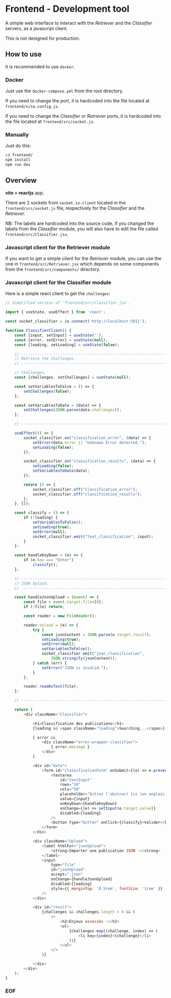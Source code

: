 # Frontend - Development tool

A simple web interface to interact with the *Retriever* and the *Classifier*
servers, as a javascript client.

This is not designed for production.

## How to use

It is recommended to use `docker`.

### Docker

Just use the `docker-compose.yml` from the root directory.

If you need to change the port, it is hardcoded into the file located
at `frontend/vite.config.js`.

If you need to change the *Classifier* or *Retriever* ports, it is hardcoded
into the file located at `frontend/src/socket.js`.

### Manually

Just do this:

```bash
cd frontend/
npm install
npm run dev
```

## Overview

**vite + reactjs** app.

There are 2 sockets from `socket.io-client` located in the
`frontend/src/socket.js` file, respectively for the *Classifier*
and the *Retriever*.

NB: The labels are hardcoded into the source code, if you changed the labels
from the *Classifier* module, you will also have to edit the file
called `frontend/src/Classifier.jsx`.

### Javascript client for the Retriever module

If you want to get a simple client for the *Retriever* module, you can
use the one in `frontend/src/Retriever.jsx` which depends on some components
from the `frontend/src/components/` directory.

### Javascript client for the Classifier module

Here is a simple react client to get the `challenges`:

```javascript
// Simplified version of `frontend/src/Classifier.jsx`.

import { useState, useEffect } from 'react';

const socket_classifier = io.connect('http://localhost:5011');

function ClassifierClient() {
    const [input, setInput] = useState('');
    const [error, setError] = useState(null);
    const [loading, setLoading] = useState(false);

    // ----------------------------------------------------------------------
    // Retrieve the Challenges.
    // ----------------------------------------------------------------------

    // Challenges.
    const [challenges, setChallenges] = useState(null);

    const setVariablesToFalse = () => {
        setChallenges(false);
    };

    const setVariablesToData = (data) => {
        setChallenges(JSON.parse(data.challenges));
    };

    // ----------------------------------------------------------------------

    useEffect(() => {
        socket_classifier.on("classification_error", (data) => {
            setError(data.error || "Unknown Error detected.");
            setLoading(false);
        });

        socket_classifier.on("classification_results", (data) => {
            setLoading(false);
            setVariablesToData(data);
        });

        return () => {
            socket_classifier.off("classification_error");
            socket_classifier.off("classification_results");
        };
    }, []);

    const classify = () => {
        if (!loading) {
            setVariablesToFalse();
            setLoading(true);
            setError(null);
            socket_classifier.emit("text_classification", input);
        }
    };

    const handleKeyDown = (e) => {
        if (e.key === "Enter")
            classify();
    };

    // ----------------------------------------------------------------------
    // JSON Upload.
    // ----------------------------------------------------------------------

    const handleJsonUpload = (event) => {
        const file = event.target.files[0];
        if (!file) return;

        const reader = new FileReader();

        reader.onload = (e) => {
            try {
                const jsonContent = JSON.parse(e.target.result);
                setLoading(true);
                setError(null);
                setVariablesToFalse();
                socket_classifier.emit("json_classification",
                    JSON.stringify(jsonContent));
            } catch (err) {
                setError("JSON is invalid.");
            }
        };

        reader.readAsText(file);
    };

    // ----------------------------------------------------------------------

    return (
        <div className="Classifier">

            <h1>Classification des publications</h1>
            {loading && <span className="loading">Searching...</span>}

            { error &&
                <div className="error-wrapper-classifier">
                    { error.message }
                </div>
            }

            <div id="data">
                <form id="classificationForm" onSubmit={(e) => e.preventDefault()}>
                    <textarea
                        id="textInput"
                        rows="10"
                        cols="50"
                        placeholder="Entrez l'abstract ici (en anglais)..."
                        value={input}
                        onKeyDown={handleKeyDown}
                        onChange={(e) => setInput(e.target.value)}
                        disabled={loading}
                    />
                    <button type="button" onClick={classify}>Valider</button>
                </form>
            </div>

            <div className="Upload">
                <label htmlFor="jsonUpload">
                    <strong>Importer une publication JSON :</strong>
                </label>
                <input
                    type="file"
                    id="jsonUpload"
                    accept=".json"
                    onChange={handleJsonUpload}
                    disabled={loading}
                    style={{ marginTop: '0.5rem', fontSize: '1rem' }}
                />
            </div>

            <div id="result">
                {challenges && challenges.length > 0 && (
                    <>
                        <h2>Enjeux associés :</h2>
                        <ul>
                            {challenges.map((challenge, index) => (
                                <li key={index}>{challenge}</li>
                            ))}
                        </ul>
                    </>
                )}

            </div>
        </div>
    );
}
```

### EOF

